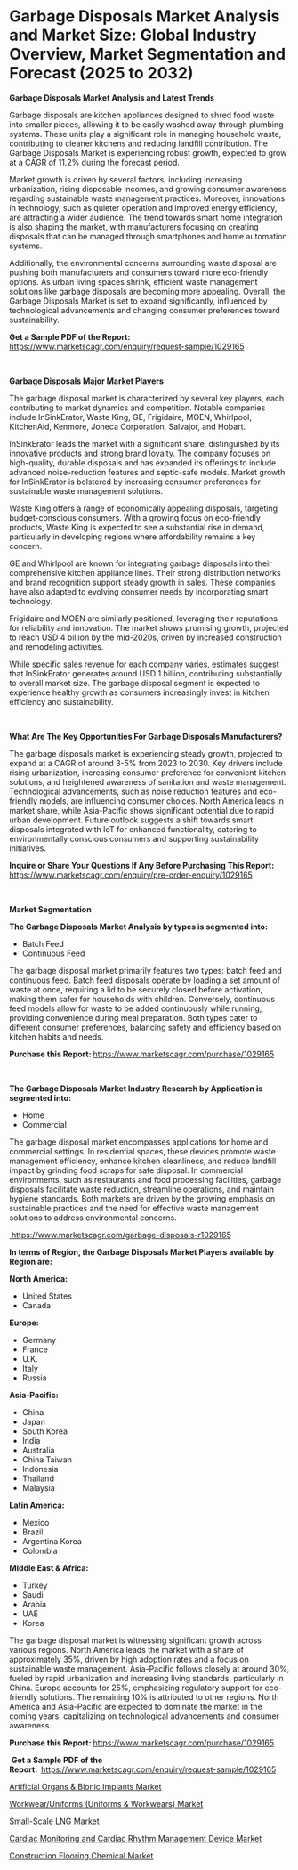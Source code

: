 <p><h1>Garbage Disposals Market Analysis and Market Size: Global Industry Overview, Market Segmentation and Forecast (2025 to 2032)</h1></p><p><strong>Garbage Disposals Market Analysis and Latest Trends</strong></p>
<p><p>Garbage disposals are kitchen appliances designed to shred food waste into smaller pieces, allowing it to be easily washed away through plumbing systems. These units play a significant role in managing household waste, contributing to cleaner kitchens and reducing landfill contribution. The Garbage Disposals Market is experiencing robust growth, expected to grow at a CAGR of 11.2% during the forecast period. </p><p>Market growth is driven by several factors, including increasing urbanization, rising disposable incomes, and growing consumer awareness regarding sustainable waste management practices. Moreover, innovations in technology, such as quieter operation and improved energy efficiency, are attracting a wider audience. The trend towards smart home integration is also shaping the market, with manufacturers focusing on creating disposals that can be managed through smartphones and home automation systems. </p><p>Additionally, the environmental concerns surrounding waste disposal are pushing both manufacturers and consumers toward more eco-friendly options. As urban living spaces shrink, efficient waste management solutions like garbage disposals are becoming more appealing. Overall, the Garbage Disposals Market is set to expand significantly, influenced by technological advancements and changing consumer preferences toward sustainability.</p></p>
<p><strong>Get a Sample PDF of the Report:&nbsp;</strong> <a href="https://www.marketscagr.com/enquiry/request-sample/1029165?utm_campaign=1848&utm_medium=2&utm_source=Github&utm_content=ia&utm_term=21032025&utm_id=garbage-disposals">https://www.marketscagr.com/enquiry/request-sample/1029165</a></p>
<p>&nbsp;</p>
<p><strong>Garbage Disposals Major Market Players</strong></p>
<p><p>The garbage disposal market is characterized by several key players, each contributing to market dynamics and competition. Notable companies include InSinkErator, Waste King, GE, Frigidaire, MOEN, Whirlpool, KitchenAid, Kenmore, Joneca Corporation, Salvajor, and Hobart. </p><p>InSinkErator leads the market with a significant share, distinguished by its innovative products and strong brand loyalty. The company focuses on high-quality, durable disposals and has expanded its offerings to include advanced noise-reduction features and septic-safe models. Market growth for InSinkErator is bolstered by increasing consumer preferences for sustainable waste management solutions.</p><p>Waste King offers a range of economically appealing disposals, targeting budget-conscious consumers. With a growing focus on eco-friendly products, Waste King is expected to see a substantial rise in demand, particularly in developing regions where affordability remains a key concern.</p><p>GE and Whirlpool are known for integrating garbage disposals into their comprehensive kitchen appliance lines. Their strong distribution networks and brand recognition support steady growth in sales. These companies have also adapted to evolving consumer needs by incorporating smart technology.</p><p>Frigidaire and MOEN are similarly positioned, leveraging their reputations for reliability and innovation. The market shows promising growth, projected to reach USD 4 billion by the mid-2020s, driven by increased construction and remodeling activities.</p><p>While specific sales revenue for each company varies, estimates suggest that InSinkErator generates around USD 1 billion, contributing substantially to overall market size. The garbage disposal segment is expected to experience healthy growth as consumers increasingly invest in kitchen efficiency and sustainability.</p></p>
<p>&nbsp;</p>
<p><strong>What Are The Key Opportunities For Garbage Disposals Manufacturers?</strong></p>
<p><p>The garbage disposals market is experiencing steady growth, projected to expand at a CAGR of around 3-5% from 2023 to 2030. Key drivers include rising urbanization, increasing consumer preference for convenient kitchen solutions, and heightened awareness of sanitation and waste management. Technological advancements, such as noise reduction features and eco-friendly models, are influencing consumer choices. North America leads in market share, while Asia-Pacific shows significant potential due to rapid urban development. Future outlook suggests a shift towards smart disposals integrated with IoT for enhanced functionality, catering to environmentally conscious consumers and supporting sustainability initiatives.</p></p>
<p><strong>Inquire or Share Your Questions If Any Before Purchasing This Report:</strong> <a href="https://www.marketscagr.com/enquiry/pre-order-enquiry/1029165?utm_campaign=1848&utm_medium=2&utm_source=Github&utm_content=ia&utm_term=21032025&utm_id=garbage-disposals">https://www.marketscagr.com/enquiry/pre-order-enquiry/1029165</a></p>
<p>&nbsp;</p>
<p><strong>Market Segmentation</strong></p>
<p><strong>The Garbage Disposals Market Analysis by types is segmented into:</strong></p>
<p><ul><li>Batch Feed</li><li>Continuous Feed</li></ul></p>
<p><p>The garbage disposal market primarily features two types: batch feed and continuous feed. Batch feed disposals operate by loading a set amount of waste at once, requiring a lid to be securely closed before activation, making them safer for households with children. Conversely, continuous feed models allow for waste to be added continuously while running, providing convenience during meal preparation. Both types cater to different consumer preferences, balancing safety and efficiency based on kitchen habits and needs.</p></p>
<p><strong>Purchase this Report:&nbsp;</strong><a href="https://www.marketscagr.com/purchase/1029165?utm_campaign=1848&utm_medium=2&utm_source=Github&utm_content=ia&utm_term=21032025&utm_id=garbage-disposals">https://www.marketscagr.com/purchase/1029165</a></p>
<p>&nbsp;</p>
<p><strong>The Garbage Disposals Market Industry Research by Application is segmented into:</strong></p>
<p><ul><li>Home</li><li>Commercial</li></ul></p>
<p><p>The garbage disposal market encompasses applications for home and commercial settings. In residential spaces, these devices promote waste management efficiency, enhance kitchen cleanliness, and reduce landfill impact by grinding food scraps for safe disposal. In commercial environments, such as restaurants and food processing facilities, garbage disposals facilitate waste reduction, streamline operations, and maintain hygiene standards. Both markets are driven by the growing emphasis on sustainable practices and the need for effective waste management solutions to address environmental concerns.</p></p>
<p><a href="https://www.marketscagr.com/garbage-disposals-r1029165?utm_campaign=1848&utm_medium=2&utm_source=Github&utm_content=ia&utm_term=21032025&utm_id=garbage-disposals">&nbsp;https://www.marketscagr.com/garbage-disposals-r1029165</a></p>
<p><strong>In terms of Region, the Garbage Disposals Market Players available by Region are:</strong></p>
<p>
    <p> <strong> North America: </strong>
        <ul>
            <li>United States</li>
            <li>Canada</li>
        </ul>
        </p> 
    <p> <strong> Europe: </strong>
        <ul>
            <li>Germany</li>
            <li>France</li>
            <li>U.K.</li>
            <li>Italy</li>
            <li>Russia</li>
        </ul>
        </p> 
    <p> <strong> Asia-Pacific: </strong>
        <ul>
            <li>China</li>
            <li>Japan</li>
            <li>South Korea</li>
            <li>India</li>
            <li>Australia</li>
            <li>China Taiwan</li>
            <li>Indonesia</li>
            <li>Thailand</li>
            <li>Malaysia</li>
        </ul>
        </p> 
    <p> <strong> Latin America: </strong>
        <ul>
            <li>Mexico</li>
            <li>Brazil</li>
            <li>Argentina Korea</li>
            <li>Colombia</li>
        </ul>
        </p> 
    <p> <strong> Middle East & Africa: </strong>
        <ul>
            <li>Turkey</li>
            <li>Saudi</li>
            <li>Arabia</li>
            <li>UAE</li>
            <li>Korea</li>
        </ul>
    </p>
    </p>
<p><p>The garbage disposal market is witnessing significant growth across various regions. North America leads the market with a share of approximately 35%, driven by high adoption rates and a focus on sustainable waste management. Asia-Pacific follows closely at around 30%, fueled by rapid urbanization and increasing living standards, particularly in China. Europe accounts for 25%, emphasizing regulatory support for eco-friendly solutions. The remaining 10% is attributed to other regions. North America and Asia-Pacific are expected to dominate the market in the coming years, capitalizing on technological advancements and consumer awareness.</p></p>
<p><strong>Purchase this Report: </strong><a href="https://www.marketscagr.com/purchase/1029165?utm_campaign=1848&utm_medium=2&utm_source=Github&utm_content=ia&utm_term=21032025&utm_id=garbage-disposals">https://www.marketscagr.com/purchase/1029165</a></p>
<p>&nbsp;<strong>Get a Sample PDF of the Report:&nbsp;&nbsp;</strong><a href="https://www.marketscagr.com/enquiry/request-sample/1029165?utm_campaign=1848&utm_medium=2&utm_source=Github&utm_content=ia&utm_term=21032025&utm_id=garbage-disposals">https://www.marketscagr.com/enquiry/request-sample/1029165</a></p>
<p><strong></strong></p>
<p><p><a href="https://github.com/ulyssacrayne00231/Market-Research-Report-List-1/blob/main/artificial-organs-bionic-implants-market.md?utm_campaign=1848&utm_medium=2&utm_source=Github&utm_content=ia&utm_term=21032025&utm_id=garbage-disposals">Artificial Organs & Bionic Implants Market</a></p><p><a href="https://github.com/SanjidaMahmud54/Market-Research-Report-List-2/blob/main/workwearuniforms-uniforms-workwears-market.md?utm_campaign=1848&utm_medium=2&utm_source=Github&utm_content=ia&utm_term=21032025&utm_id=garbage-disposals">Workwear/Uniforms (Uniforms & Workwears) Market</a></p><p><a href="https://github.com/WashimHussain441/Market-Research-Report-List-2/blob/main/small-scale-lng-market.md?utm_campaign=1848&utm_medium=2&utm_source=Github&utm_content=ia&utm_term=21032025&utm_id=garbage-disposals">Small-Scale LNG Market</a></p><p><a href="https://github.com/hgf64gh/Market-Research-Report-List-2/blob/main/cardiac-monitoring-and-cardiac-rhythm-management-device-market.md?utm_campaign=1848&utm_medium=2&utm_source=Github&utm_content=ia&utm_term=21032025&utm_id=garbage-disposals">Cardiac Monitoring and Cardiac Rhythm Management Device Market</a></p><p><a href="https://github.com/manesros8/Market-Research-Report-List-1/blob/main/construction-flooring-chemical-market.md?utm_campaign=1848&utm_medium=2&utm_source=Github&utm_content=ia&utm_term=21032025&utm_id=garbage-disposals">Construction Flooring Chemical Market</a></p></p>
